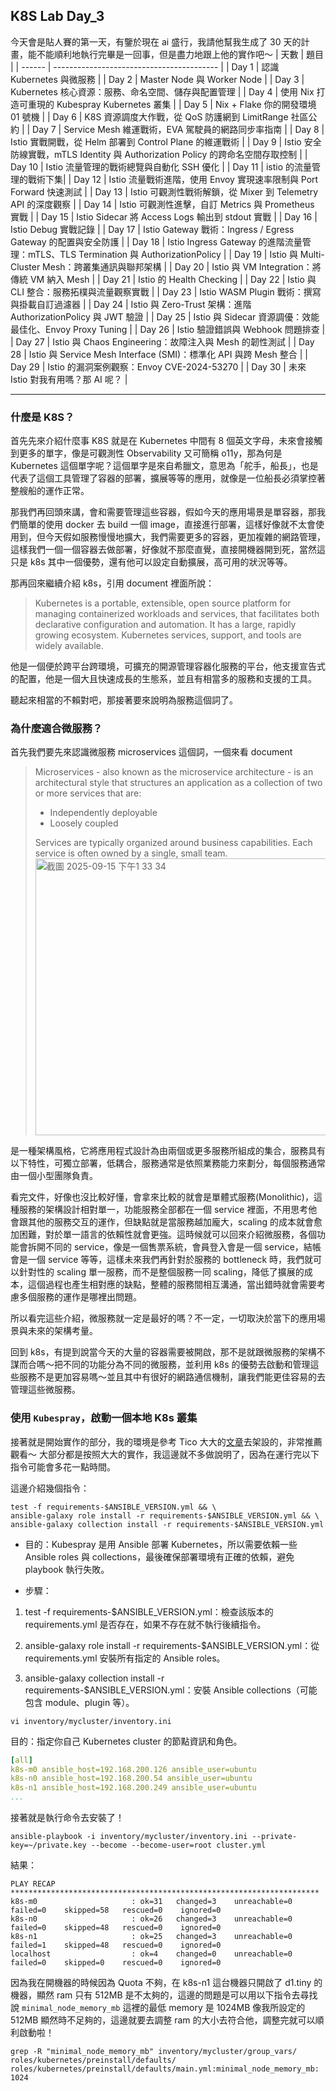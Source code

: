 ## K8S Lab Day_3

今天會是貼人賽的第一天，有鑒於現在 ai 盛行，我請他幫我生成了 30 天的計畫，能不能順利地執行完畢是一回事，但是盡力地跟上他的實作吧～
| 天數 | 題目 |
| ------ | ----------------------------------------- |
| Day 1 | 認識 Kubernetes 與微服務 |
| Day 2 | Master Node 與 Worker Node |
| Day 3 | Kubernetes 核心資源：服務、命名空間、儲存與配置管理 |
| Day 4 | 使用 Nix 打造可重現的 Kubespray Kubernetes 叢集 |
| Day 5 | Nix + Flake 你的開發環境 01 號機 |
| Day 6 | K8S 資源調度大作戰，從 QoS 防護網到 LimitRange 社區公約 |
| Day 7 | Service Mesh 維運戰術，EVA 駕駛員的網路同步率指南 |
| Day 8 | Istio 實戰開戰，從 Helm 部署到 Control Plane 的維運戰術 |
| Day 9 | Istio 安全防線實戰，mTLS Identity 與 Authorization Policy 的跨命名空間存取控制 |
| Day 10 | Istio 流量管理的戰術總覽與自動化 SSH 優化 |
| Day 11 | istio 的流量管理的戰術下集|
| Day 12 | Istio 流量戰術進階，使用 Envoy 實現速率限制與 Port Forward 快速測試 |
| Day 13 | Istio 可觀測性戰術解鎖，從 Mixer 到 Telemetry API 的深度觀察 |
| Day 14 | Istio 可觀測性進擊，自訂 Metrics 與 Prometheus 實戰 |
| Day 15 | Istio Sidecar 將 Access Logs 輸出到 stdout 實戰 |
| Day 16 | Istio Debug 實戰記錄 |
| Day 17 | Istio Gateway 戰術：Ingress / Egress Gateway 的配置與安全防護 |
| Day 18 | Istio Ingress Gateway 的進階流量管理：mTLS、TLS Termination 與 AuthorizationPolicy |
| Day 19 | Istio 與 Multi-Cluster Mesh：跨叢集通訊與聯邦架構 |
| Day 20 | Istio 與 VM Integration：將傳統 VM 納入 Mesh |
| Day 21 | Istio 的 Health Checking |
| Day 22 | Istio 與 CLI 整合：服務拓樸與流量觀察實戰 |
| Day 23 | Istio WASM Plugin 戰術：撰寫與掛載自訂過濾器 |
| Day 24 | Istio 與 Zero-Trust 架構：進階 AuthorizationPolicy 與 JWT 驗證 |
| Day 25 | Istio 與 Sidecar 資源調優：效能最佳化、Envoy Proxy Tuning |
| Day 26 | Istio 驗證錯誤與 Webhook 問題排查 |
| Day 27 | Istio 與 Chaos Engineering：故障注入與 Mesh 的韌性測試 |
| Day 28 | Istio 與 Service Mesh Interface (SMI)：標準化 API 與跨 Mesh 整合 |
| Day 29 | Istio 的漏洞案例觀察：Envoy CVE-2024-53270 |
| Day 30 | 未來 Istio 對我有用嗎？那 AI 呢？ |

---

### 什麼是 K8S？

首先先來介紹什麼事 K8S 就是在 Kubernetes 中間有 8 個英文字母，未來會接觸到更多的單字，像是可觀測性 Observability 又可簡稱 o11y，那為何是 Kubernetes 這個單字呢？這個單字是來自希臘文，意思為「舵手，船長」，也是代表了這個工具管理了容器的部署，擴展等等的應用，就像是一位船長必須掌控著整艘船的運作正常。

那我們再回頭來講，會和需要管理這些容器，假如今天的應用場景是單容器，那我們簡單的使用 docker 去 build 一個 image，直接進行部署，這樣好像就不太會使用到，但今天假如服務慢慢地擴大，我們需要更多的容器，更加複雜的網路管理，這樣我們一個一個容器去做部署，好像就不那麼直覺，直接開機器開到死，當然這只是 k8s 其中一個優勢，還有他可以設定自動擴展，高可用的狀況等等。

那再回來繼續介紹 k8s，引用 document 裡面所說：

> Kubernetes is a portable, extensible, open source platform for managing containerized workloads and services, that facilitates both declarative configuration and automation. It has a large, rapidly growing ecosystem. Kubernetes services, support, and tools are widely available.

他是一個便於跨平台跨環境，可擴充的開源管理容器化服務的平台，他支援宣告式的配置，他是一個大且快速成長的生態系，並且有相當多的服務和支援的工具。

聽起來相當的不賴對吧，那接著要來說明為服務這個詞了。

### 為什麼適合微服務？

首先我們要先來認識微服務 microservices 這個詞，一個來看 document

> Microservices - also known as the microservice architecture - is an architectural style that structures an application as a collection of two or more services that are:
>
> - Independently deployable
> - Loosely coupled
>
> Services are typically organized around business capabilities. Each service is often owned by a single, small team.
> <img width="1019" height="443" alt="截圖 2025-09-15 下午1 33 34" src="https://github.com/user-attachments/assets/0d342f62-9ef1-4b76-904b-3b0e507c446c" />

是一種架構風格，它將應用程式設計為由兩個或更多服務所組成的集合，服務具有以下特性，可獨立部署，低耦合，服務通常是依照業務能力來劃分，每個服務通常由一個小型團隊負責。

看完文件，好像也沒比較好懂，會拿來比較的就會是單體式服務(Monolithic)，這種服務的架構設計相對單一，功能服務全部都在一個 service 裡面，不用思考他會跟其他的服務交互的運作，但缺點就是當服務越加龐大，scaling 的成本就會愈加困難，對於單一語言的依賴性就會更強。這時候就可以回來介紹微服務，各個功能會拆開不同的 service，像是一個售票系統，會員登入會是一個 service，結帳會是一個 service 等等，這樣未來我們再針對於服務的 bottleneck 時，我們就可以針對性的 scaling 單一服務，而不是整個服務一同 scaling，降低了擴展的成本，這個過程也產生相對應的缺點，整體的服務間相互溝通，當出錯時就會需要考慮多個服務的運作是哪裡出問題。

所以看完這些介紹，微服務就一定是最好的嗎？不一定，一切取決於當下的應用場景與未來的架構考量。

回到 k8s，有提到說當今天的大量的容器需要被開啟，那不是就跟微服務的架構不謀而合嗎～把不同的功能分為不同的微服務，並利用 k8s 的優勢去啟動和管理這些服務不是更加容易嗎～並且其中有很好的網路通信機制，讓我們能更佳容易的去管理這些微服務。

### 使用 `Kubespray`，啟動一個本地 K8s 叢集

接著就是開始實作的部分，我的環境是參考 Tico 大大的[文章](https://ithelp.ithome.com.tw/users/20112934/ironman/5640)去架設的，非常推薦觀看～
大部分都是按照大大的實作，我這邊就不多做說明了，因為在運行完以下指令可能會多花一點時間。

這邊介紹幾個指令：

```shell
test -f requirements-$ANSIBLE_VERSION.yml && \
ansible-galaxy role install -r requirements-$ANSIBLE_VERSION.yml && \
ansible-galaxy collection install -r requirements-$ANSIBLE_VERSION.yml
```

- 目的：Kubespray 是用 Ansible 部署 Kubernetes，所以需要依賴一些 Ansible roles 與 collections，最後確保部署環境有正確的依賴，避免 playbook 執行失敗。

- 步驟：

1. test -f requirements-$ANSIBLE_VERSION.yml：檢查該版本的 requirements.yml 是否存在，如果不存在就不執行後續指令。

2. ansible-galaxy role install -r requirements-$ANSIBLE_VERSION.yml：從 requirements.yml 安裝所有指定的 Ansible roles。

3. ansible-galaxy collection install -r requirements-$ANSIBLE_VERSION.yml：安裝 Ansible collections（可能包含 module、plugin 等）。

```shell
vi inventory/mycluster/inventory.ini
```

目的：指定你自己 Kubernetes cluster 的節點資訊和角色。

```yaml
[all]
k8s-m0 ansible_host=192.168.200.126 ansible_user=ubuntu
k8s-n0 ansible_host=192.168.200.54 ansible_user=ubuntu
k8s-n1 ansible_host=192.168.200.249 ansible_user=ubuntu
...
```

接著就是執行命令去安裝了！

```shell
ansible-playbook -i inventory/mycluster/inventory.ini --private-key=~/private.key --become --become-user=root cluster.yml
```

結果：

```
PLAY RECAP *********************************************************************
k8s-m0                     : ok=31   changed=3    unreachable=0    failed=0    skipped=58   rescued=0    ignored=0
k8s-n0                     : ok=26   changed=3    unreachable=0    failed=0    skipped=48   rescued=0    ignored=0
k8s-n1                     : ok=25   changed=3    unreachable=0    failed=1    skipped=48   rescued=0    ignored=0
localhost                  : ok=4    changed=0    unreachable=0    failed=0    skipped=0    rescued=0    ignored=0
```

因為我在開機器的時候因為 Quota 不夠，在 k8s-n1 這台機器只開啟了 d1.tiny 的機器，顯然 ram 只有 512MB 是不太夠的，這邊的問題是可以用以下指令去尋找說 `minimal_node_memory_mb` 這裡的最低 memory 是 1024MB 像我所設定的 512MB 顯然時不足夠的，這邊就要去調整 ram 的大小去符合他，調整完就可以順利啟動啦！

```
grep -R "minimal_node_memory_mb" inventory/mycluster/group_vars/ roles/kubernetes/preinstall/defaults/
roles/kubernetes/preinstall/defaults/main.yml:minimal_node_memory_mb: 1024
```
